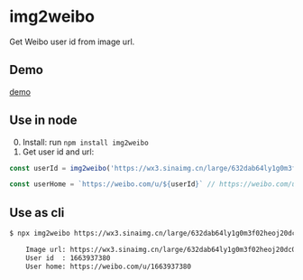 # img2weibo

Get Weibo user id from image url.

## Demo

[demo](http://opengg.github.io/img2weibo)

## Use in node

0. Install: run `npm install img2weibo`
0. Get user id and url:

```js
const userId = img2weibo('https://wx3.sinaimg.cn/large/632dab64ly1g0m3f02heoj20dc08wq6j.jpg'); // 1663937380

const userHome = `https://weibo.com/u/${userId}` // https://weibo.com/u/1663937380
```

## Use as cli

```bash
$ npx img2weibo https://wx3.sinaimg.cn/large/632dab64ly1g0m3f02heoj20dc08wq6j.jpg

    Image url: https://wx3.sinaimg.cn/large/632dab64ly1g0m3f02heoj20dc08wq6j.jpg
    User id  : 1663937380
    User home: https://weibo.com/u/1663937380
```

